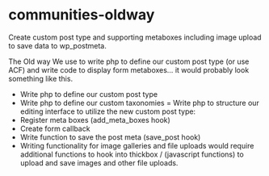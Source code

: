 # communities-oldway
Create custom post type and supporting metaboxes including image upload to save data to wp_postmeta.

The Old way
We use to write php to define our custom post type (or use ACF) and write code to display form metaboxes… it would probably look something like this.

 - Write php to define our custom post type
 - Write php to define our custom taxonomies
 = Write php to structure our editing interface to utilize the new custom post type:
 - Register meta boxes (add_meta_boxes hook)
 - Create form callback
 - Write function to save the post meta (save_post hook)
 - Writing functionality for image galleries and file uploads would require additional functions to hook into thickbox / (javascript functions) to upload and save images and other file uploads.
